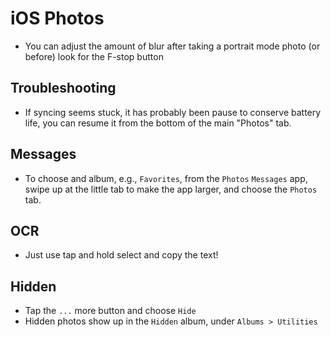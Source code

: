 # iOS Photos

- You can adjust the amount of blur after taking a portrait mode photo (or before) look for the F-stop button

## Troubleshooting

- If syncing seems stuck, it has probably been pause to conserve battery life, you can resume it from the bottom of the main "Photos" tab.

## Messages

- To choose and album, e.g., `Favorites`, from the `Photos` `Messages` app, swipe up at the little tab to make the app larger, and choose the `Photos` tab.

## OCR

- Just use tap and hold select and copy the text!

## Hidden

- Tap the `...` more button and choose `Hide`
- Hidden photos show up in the `Hidden` album, under `Albums > Utilities`
